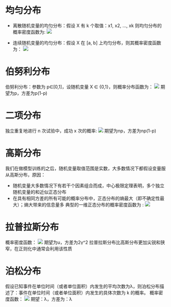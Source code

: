 # 均匀分布
- 离散随机变量的均匀分布：假设 X 有 k 个取值：x1, x2, ..., xk 则均匀分布的概率密度函数为:
![](https://tva1.sinaimg.cn/large/006y8mN6gy1g91ysz3sxsj30aw023glh.jpg)

- 连续随机变量的均匀分布：假设 X 在 \[a, b] 上均匀分布，则其概率密度函数为：
![](https://tva1.sinaimg.cn/large/006y8mN6gy1g91ythsdrgj30aa035glj.jpg)

# 伯努利分布
伯努利分布：参数为 p∈[0,1]，设随机变量 X ∈ {0,1}，则概率分布函数为：
![](https://tva1.sinaimg.cn/large/006y8mN6gy1g91yyoulv0j306m00lmwz.jpg)
期望为p，方差为p(1-p)

# 二项分布
独立重复地进行 n 次试验中，成功 x 次的概率:
![](https://tva1.sinaimg.cn/large/006y8mN6gy1g91z2sy9m5j308800ja9w.jpg)
期望为np，方差为np(1-p)

# 高斯分布
我们在做模型训练的之后，随机变量取值范围是实数，大多数情况下都假设变量服从高斯分布，原因：
- 随机变量大多数情况下有若干个因素组合而成，中心极限定理表明，多个独立随机变量的和近似正态分布
- 在具有相同方差的所有可能的概率分布中，正态分布的熵最大（即不确定性最大）；熵大带来的信息量多
典型的一维正态分布的概率密度函数为 :
![](https://tva1.sinaimg.cn/large/006y8mN6gy1g91z5lcnmcj30dk02fa9z.jpg)

# 拉普拉斯分布
概率密度函数：
![](https://tva1.sinaimg.cn/large/006y8mN6gy1g91z66211aj309c01hjr9.jpg)
期望为u，方差为2γ^2
拉普拉斯分布比高斯分布更加尖锐和狭窄，在正则化中通常会利用该性质

# 泊松分布
假设已知事件在单位时间（或者单位面积）内发生的平均次数为λ，则泊松分布描述了：事件在单位时间（或者单位面积）内发生的具体次数为 k 的概率。
概率密度函数：
![](https://tva1.sinaimg.cn/large/006y8mN6gy1g91z8oplp1j306f01g0sk.jpg)
期望：λ，方差为：λ